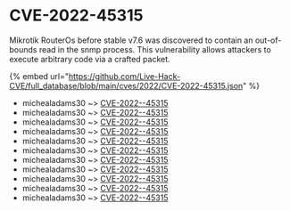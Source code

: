 # CVE-2022-45315

Mikrotik RouterOs before stable v7.6 was discovered to contain an out-of-bounds read in the snmp process. This vulnerability allows attackers to execute arbitrary code via a crafted packet.

{% embed url="https://github.com/Live-Hack-CVE/full_database/blob/main/cves/2022/CVE-2022-45315.json" %}


* michealadams30 ~> [CVE-2022--45315](https://www.alice-snow.ru/2022/database/cve-2022-45315/cve-2022--45315-michealadams30)
* michealadams30 ~> [CVE-2022--45315](https://www.alice-snow.ru/2022/database/cve-2022-45315/cve-2022--45315-michealadams30)
* michealadams30 ~> [CVE-2022--45315](https://www.alice-snow.ru/2022/database/cve-2022-45315/cve-2022--45315-michealadams30)
* michealadams30 ~> [CVE-2022--45315](https://www.alice-snow.ru/2022/database/cve-2022-45315/cve-2022--45315-michealadams30)
* michealadams30 ~> [CVE-2022--45315](https://www.alice-snow.ru/2022/database/cve-2022-45315/cve-2022--45315-michealadams30)
* michealadams30 ~> [CVE-2022--45315](https://www.alice-snow.ru/2022/database/cve-2022-45315/cve-2022--45315-michealadams30)
* michealadams30 ~> [CVE-2022--45315](https://www.alice-snow.ru/2022/database/cve-2022-45315/cve-2022--45315-michealadams30)
* michealadams30 ~> [CVE-2022--45315](https://www.alice-snow.ru/2022/database/cve-2022-45315/cve-2022--45315-michealadams30)
* michealadams30 ~> [CVE-2022--45315](https://www.alice-snow.ru/2022/database/cve-2022-45315/cve-2022--45315-michealadams30)
* michealadams30 ~> [CVE-2022--45315](https://www.alice-snow.ru/2022/database/cve-2022-45315/cve-2022--45315-michealadams30)
* michealadams30 ~> [CVE-2022--45315](https://www.alice-snow.ru/2022/database/cve-2022-45315/cve-2022--45315-michealadams30)